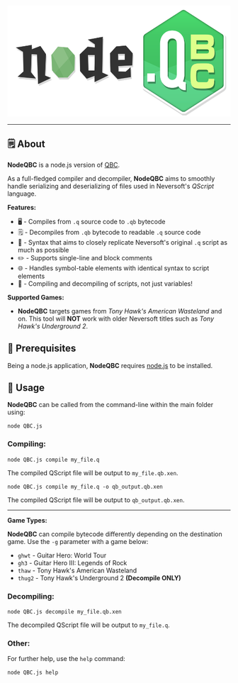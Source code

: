 <div align="center"><img src="Media/nodeqbc_header.png" height="250"/></div>

-----

## 🗒️ About

**NodeQBC** is a node.js version of [QBC](https://github.com/bloowm/qbc). 

As a full-fledged compiler and decompiler, **NodeQBC** aims to smoothly handle serializing and deserializing of files used in Neversoft's *QScript* language.

**Features:**

- 🖥️ - Compiles from `.q` source code to `.qb` bytecode
- 🗒️ - Decompiles from `.qb` bytecode to readable `.q` source code
- 📖 - Syntax that aims to closely replicate Neversoft's original `.q` script as much as possible
- ✏️ - Supports single-line and block comments
- 🌐 - Handles symbol-table elements with identical syntax to script elements
- 📜 - Compiling and decompiling of scripts, not just variables!

**Supported Games:**

- **NodeQBC** targets games from *Tony Hawk's American Wasteland* and on. This tool will **NOT** work with older Neversoft titles such as *Tony Hawk's Underground 2*.

## 🧰 Prerequisites

Being a node.js application, **NodeQBC** requires [node.js](https://nodejs.org/en) to be installed.

## 📗 Usage

**NodeQBC** can be called from the command-line within the main folder using:

```
node QBC.js
```

### Compiling:

```
node QBC.js compile my_file.q
```
The compiled QScript file will be output to `my_file.qb.xen`.

```
node QBC.js compile my_file.q -o qb_output.qb.xen
```
The compiled QScript file will be output to `qb_output.qb.xen`.

-----

**Game Types:**

**NodeQBC** can compile bytecode differently depending on the destination game. Use the `-g` parameter with a game below:

- `ghwt` - Guitar Hero: World Tour
- `gh3` - Guitar Hero III: Legends of Rock
- `thaw` - Tony Hawk's American Wasteland
- `thug2` - Tony Hawk's Underground 2 **(Decompile ONLY)**

### Decompiling:

```
node QBC.js decompile my_file.qb.xen
```
The decompiled QScript file will be output to `my_file.q`.

### Other:

For further help, use the `help` command:

```
node QBC.js help
```
